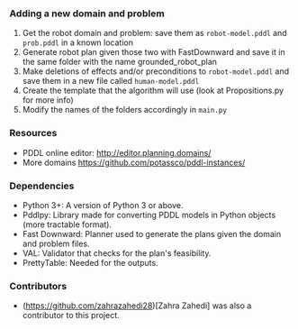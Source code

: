 ### Adding a new domain and problem
1. Get the robot domain and problem: save them as `robot-model.pddl` and `prob.pddl` in a known location
2. Generate robot plan given those two with FastDownward and save it in the same folder with the name grounded\_robot\_plan
3. Make deletions of effects and/or preconditions to `robot-model.pddl` and save them in a new file called `human-model.pddl`
4. Create the template that the algorithm will use (look at Propositions.py for more info)
5. Modify the names of the folders accordingly in `main.py`

### Resources
* PDDL online editor: http://editor.planning.domains/
* More domains https://github.com/potassco/pddl-instances/

### Dependencies
* Python 3+: A version of Python 3 or above.
* Pddlpy: Library made for converting PDDL models in Python objects (more tractable format).
* Fast Downward: Planner used to generate the plans given the domain and problem files.
* VAL: Validator that checks for the plan's feasibility.
* PrettyTable: Needed for the outputs.

### Contributors
* (https://github.com/zahrazahedi28)[Zahra Zahedi] was also a contributor to this project. 

